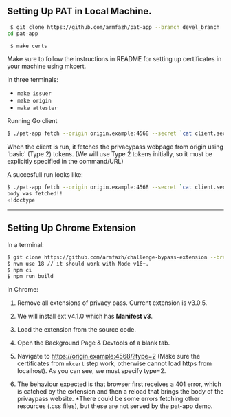 ## Setting Up PAT in Local Machine.

```sh
 $ git clone https://github.com/armfazh/pat-app --branch devel_branch
cd pat-app
```


```sh
 $ make certs
 ```
 Make sure to follow the instructions in README for setting up certificates in your machine using mkcert.


In three terminals:
 - `make issuer`
 - `make origin`
 - `make attester`

Running Go client

```sh
$ ./pat-app fetch --origin origin.example:4568 --secret `cat client.secret` --attester attester.example:4569 --resource "/index.html" --token-type basic
```

When the client is run, it fetches the privacypass webpage from origin using 'basic' (Type 2) tokens. (We will use Type 2 tokens initially, so it must be explicitly specified in the command/URL)

A succesfull run looks like:

```sh
$ ./pat-app fetch --origin origin.example:4568 --secret `cat client.secret` --attester attester.example:4569 --resource "/index.html" --token-type basic
body was fetched!!
<!doctype
```

---

## Setting Up Chrome Extension

In a terminal:

```sh
$ git clone https://github.com/armfazh/challenge-bypass-extension --branch = declNetReq
$ nvm use 18 // it should work with Node v16+.
$ npm ci
$ npm run build
```

In Chrome:

1. Remove all extensions of privacy pass. Current extension is v3.0.5.

1. We will install ext v4.1.0
which has **Manifest v3**.

1. Load the extension from the source code.

1. Open the Background Page & Devtools of a blank tab.

1. Navigate to https://origin.example:4568/?type=2
(Make sure the certificates from `mkcert` step work, otherwise cannot load https from localhost). As you can see, we must specify type=2.

1. The behaviour expected is that browser first receives a 401 error, which is catched by the extension and then a reload that brings the body of the privaypass website. *There could be some errors fetching other resources (.css files), but these are not served by the pat-app demo.
